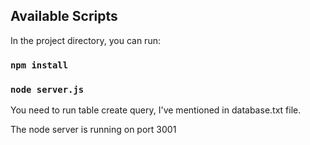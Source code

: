 ## Available Scripts

In the project directory, you can run:

### `npm install`

### `node server.js`

You need to run table create query, I've mentioned in database.txt file.

The node server is running on port 3001


